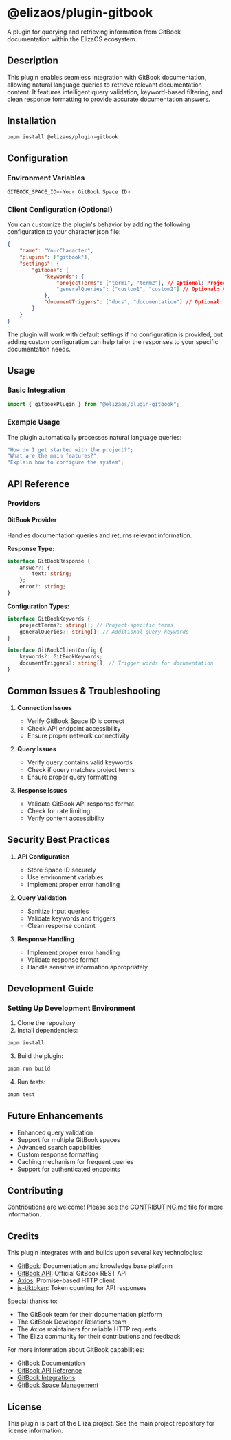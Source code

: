# @elizaos/plugin-gitbook

A plugin for querying and retrieving information from GitBook documentation within the ElizaOS ecosystem.

## Description

This plugin enables seamless integration with GitBook documentation, allowing natural language queries to retrieve relevant documentation content. It features intelligent query validation, keyword-based filtering, and clean response formatting to provide accurate documentation answers.

## Installation

```bash
pnpm install @elizaos/plugin-gitbook
```

## Configuration

### Environment Variables

```typescript
GITBOOK_SPACE_ID=<Your GitBook Space ID>
```

### Client Configuration (Optional)

You can customize the plugin's behavior by adding the following configuration to your character.json file:

```json
{
    "name": "YourCharacter",
    "plugins": ["gitbook"],
    "settings": {
        "gitbook": {
            "keywords": {
                "projectTerms": ["term1", "term2"], // Optional: Project-specific terms to match
                "generalQueries": ["custom1", "custom2"] // Optional: Additional query keywords
            },
            "documentTriggers": ["docs", "documentation"] // Optional: Trigger words for documentation
        }
    }
}
```

The plugin will work with default settings if no configuration is provided, but adding custom configuration can help tailor the responses to your specific documentation needs.

## Usage

### Basic Integration

```typescript
import { gitbookPlugin } from "@elizaos/plugin-gitbook";
```

### Example Usage

The plugin automatically processes natural language queries:

```typescript
"How do I get started with the project?";
"What are the main features?";
"Explain how to configure the system";
```

## API Reference

### Providers

#### GitBook Provider

Handles documentation queries and returns relevant information.

**Response Type:**

```typescript
interface GitBookResponse {
    answer?: {
        text: string;
    };
    error?: string;
}
```

**Configuration Types:**

```typescript
interface GitBookKeywords {
    projectTerms?: string[]; // Project-specific terms
    generalQueries?: string[]; // Additional query keywords
}

interface GitBookClientConfig {
    keywords?: GitBookKeywords;
    documentTriggers?: string[]; // Trigger words for documentation
}
```

## Common Issues & Troubleshooting

1. **Connection Issues**

    - Verify GitBook Space ID is correct
    - Check API endpoint accessibility
    - Ensure proper network connectivity

2. **Query Issues**

    - Verify query contains valid keywords
    - Check if query matches project terms
    - Ensure proper query formatting

3. **Response Issues**
    - Validate GitBook API response format
    - Check for rate limiting
    - Verify content accessibility

## Security Best Practices

1. **API Configuration**

    - Store Space ID securely
    - Use environment variables
    - Implement proper error handling

2. **Query Validation**

    - Sanitize input queries
    - Validate keywords and triggers
    - Clean response content

3. **Response Handling**
    - Implement proper error handling
    - Validate response format
    - Handle sensitive information appropriately

## Development Guide

### Setting Up Development Environment

1. Clone the repository
2. Install dependencies:

```bash
pnpm install
```

3. Build the plugin:

```bash
pnpm run build
```

4. Run tests:

```bash
pnpm test
```

## Future Enhancements

- Enhanced query validation
- Support for multiple GitBook spaces
- Advanced search capabilities
- Custom response formatting
- Caching mechanism for frequent queries
- Support for authenticated endpoints

## Contributing

Contributions are welcome! Please see the [CONTRIBUTING.md](CONTRIBUTING.md) file for more information.

## Credits

This plugin integrates with and builds upon several key technologies:

- [GitBook](https://www.gitbook.com/): Documentation and knowledge base platform
- [GitBook API](https://developer.gitbook.com/): Official GitBook REST API
- [Axios](https://axios-http.com/): Promise-based HTTP client
- [js-tiktoken](https://github.com/dqbd/tiktoken): Token counting for API responses

Special thanks to:

- The GitBook team for their documentation platform
- The GitBook Developer Relations team
- The Axios maintainers for reliable HTTP requests
- The Eliza community for their contributions and feedback

For more information about GitBook capabilities:

- [GitBook Documentation](https://docs.gitbook.com/)
- [GitBook API Reference](https://developer.gitbook.com/reference)
- [GitBook Integrations](https://docs.gitbook.com/integrations/git-sync)
- [GitBook Space Management](https://docs.gitbook.com/space/space-management)

## License

This plugin is part of the Eliza project. See the main project repository for license information.
